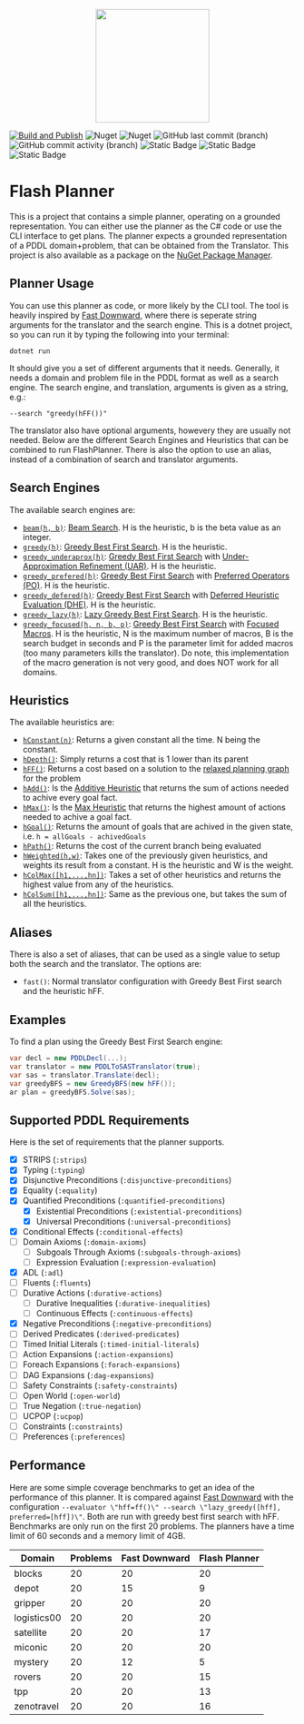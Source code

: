 
<p align="center">
    <img src="https://github.com/kris701/FlashPlanner/assets/22596587/d3f387a6-e0b5-4118-9801-c125a4e64100" width="200" height="200" />
</p>

[![Build and Publish](https://github.com/kris701/FlashPlanner/actions/workflows/dotnet-desktop.yml/badge.svg)](https://github.com/kris701/FlashPlanner/actions/workflows/dotnet-desktop.yml)
![Nuget](https://img.shields.io/nuget/v/FlashPlanner)
![Nuget](https://img.shields.io/nuget/dt/FlashPlanner)
![GitHub last commit (branch)](https://img.shields.io/github/last-commit/kris701/FlashPlanner/main)
![GitHub commit activity (branch)](https://img.shields.io/github/commit-activity/m/kris701/FlashPlanner)
![Static Badge](https://img.shields.io/badge/Platform-Windows-blue)
![Static Badge](https://img.shields.io/badge/Platform-Linux-blue)
![Static Badge](https://img.shields.io/badge/Framework-dotnet--8.0-green)

# Flash Planner

This is a project that contains a simple planner, operating on a grounded representation.
You can either use the planner as the C# code or use the CLI interface to get plans.
The planner expects a grounded representation of a PDDL domain+problem, that can be obtained from the Translator.
This project is also available as a package on the [NuGet Package Manager](https://www.nuget.org/packages/FlashPlanner).

## Planner Usage

You can use this planner as code, or more likely by the CLI tool.
The tool is heavily inspired by [Fast Downward](https://github.com/aibasel/downward), where there is seperate string arguments for the translator and the search engine.
This is a dotnet project, so you can run it by typing the following into your terminal:
```
dotnet run
```
It should give you a set of different arguments that it needs.
Generally, it needs a domain and problem file in the PDDL format as well as a search engine.
The search engine, and translation, arguments is given as a string, e.g.:
```
--search "greedy(hFF())"
```
The translator also have optional arguments, howevery they are usually not needed.
Below are the different Search Engines and Heuristics that can be combined to run FlashPlanner.
There is also the option to use an alias, instead of a combination of search and translator arguments.

## Search Engines

The available search engines are:
* [`beam(h, b)`](FlashPlanner/Search/BeamS.cs): [Beam Search](https://en.wikipedia.org/wiki/Beam_search). H is the heuristic, b is the beta value as an integer.
* [`greedy(h)`](FlashPlanner/Search/GreedyBFS.cs): [Greedy Best First Search](https://en.wikipedia.org/wiki/Best-first_search). H is the heuristic.
* [`greedy_underaprox(h)`](FlashPlanner/Search/GreedyBFSUAR.cs): [Greedy Best First Search](https://en.wikipedia.org/wiki/Best-first_search) with [Under-Approximation Refinement (UAR)](https://ojs.aaai.org/index.php/ICAPS/article/view/13678). H is the heuristic.
* [`greedy_prefered(h)`](FlashPlanner/Search/GreedyBFSPO.cs): [Greedy Best First Search](https://en.wikipedia.org/wiki/Best-first_search) with [Preferred Operators (PO)](https://ai.dmi.unibas.ch/papers/helmert-jair06.pdf). H is the heuristic.
* [`greedy_defered(h)`](FlashPlanner/Search/GreedyBFSDHE.cs): [Greedy Best First Search](https://en.wikipedia.org/wiki/Best-first_search) with [Deferred Heuristic Evaluation (DHE)](https://ai.dmi.unibas.ch/papers/helmert-jair06.pdf). H is the heuristic.
* [`greedy_lazy(h)`](FlashPlanner/Search/GreedyBFSLazy.cs): [Lazy Greedy Best First Search](https://www.fast-downward.org/Doc/SearchAlgorithm#Lazy_best-first_search). H is the heuristic.
* [`greedy_focused(h, n, b, p)`](FlashPlanner/Search/GreedyBFSFocused.cs): [Greedy Best First Search](https://en.wikipedia.org/wiki/Best-first_search) with [Focused Macros](https://arxiv.org/abs/2004.13242). 
H is the heuristic, N is the maximum number of macros, B is the search budget in seconds and P is the parameter limit for added macros (too many parameters kills the translator).
Do note, this implementation of the macro generation is not very good, and does NOT work for all domains.

## Heuristics

The available heuristics are:
* [`hConstant(n)`](FlashPlanner/Heuristics/hConstant.cs): Returns a given constant all the time. N being the constant.
* [`hDepth()`](FlashPlanner/Heuristics/hDepth.cs): Simply returns a cost that is 1 lower than its parent
* [`hFF()`](FlashPlanner/Heuristics/hFF.cs): Returns a cost based on a solution to the [relaxed planning graph](https://www.youtube.com/watch?app=desktop&v=7XH60fuMlIM) for the problem
* [`hAdd()`](FlashPlanner/Heuristics/hAdd.cs): Is the [Additive Heuristic](https://www.cs.toronto.edu/~sheila/2542/s14/A1/bonetgeffner-heusearch-aij01.pdf) that returns the sum of actions needed to achive every goal fact.
* [`hMax()`](FlashPlanner/Heuristics/hMax.cs): Is the [Max Heuristic](https://www.cs.toronto.edu/~sheila/2542/s14/A1/bonetgeffner-heusearch-aij01.pdf) that returns the highest amount of actions needed to achive a goal fact.
* [`hGoal()`](FlashPlanner/Heuristics/hGoal.cs): Returns the amount of goals that are achived in the given state, i.e. `h = allGoals - achivedGoals`
* [`hPath()`](FlashPlanner/Heuristics/hPath.cs): Returns the cost of the current branch being evaluated
* [`hWeighted(h,w)`](FlashPlanner/Heuristics/hWeighted.cs): Takes one of the previously given heuristics, and weights its result from a constant. H is the heuristic and W is the weight.
* [`hColMax([h1,...,hn])`](FlashPlanner/HeuristicsCollections/hColMax.cs): Takes a set of other heuristics and returns the highest value from any of the heuristics.
* [`hColSum([h1,...,hn])`](FlashPlanner/HeuristicsCollections/hColSum.cs): Same as the previous one, but takes the sum of all the heuristics.

## Aliases

There is also a set of aliases, that can be used as a single value to setup both the search and the translator.
The options are:
* `fast()`: Normal translator configuration with Greedy Best First search and the heuristic hFF.

## Examples
To find a plan using the Greedy Best First Search engine:
```csharp
var decl = new PDDLDecl(...);
var translator = new PDDLToSASTranslator(true);
var sas = translator.Translate(decl);
var greedyBFS = new GreedyBFS(new hFF());
ar plan = greedyBFS.Solve(sas);
```

## Supported PDDL Requirements
Here is the set of requirements that the planner supports.

- [x] STRIPS (`:strips`)
- [x] Typing (`:typing`)
- [X] Disjunctive Preconditions (`:disjunctive-preconditions`)
- [X] Equality (`:equality`)
- [x] Quantified Preconditions (`:quantified-preconditions`)
    - [x] Existential Preconditions (`:existential-preconditions`)
    - [x] Universal Preconditions (`:universal-preconditions`)
- [X] Conditional Effects (`:conditional-effects`)
- [ ] Domain Axioms (`:domain-axioms`)
    - [ ] Subgoals Through Axioms (`:subgoals-through-axioms`)
    - [ ] Expression Evaluation (`:expression-evaluation`)
- [X] ADL (`:adl`)
- [ ] Fluents (`:fluents`)
- [ ] Durative Actions (`:durative-actions`)
    - [ ] Durative Inequalities (`:durative-inequalities`)
    - [ ] Continuous Effects (`:continuous-effects`)
- [X] Negative Preconditions (`:negative-preconditions`)
- [ ] Derived Predicates (`:derived-predicates`)
- [ ] Timed Initial Literals (`:timed-initial-literals`)
- [ ] Action Expansions (`:action-expansions`)
- [ ] Foreach Expansions (`:forach-expansions`)
- [ ] DAG Expansions (`:dag-expansions`)
- [ ] Safety Constraints (`:safety-constraints`)
- [ ] Open World (`:open-world`)
- [ ] True Negation (`:true-negation`)
- [ ] UCPOP (`:ucpop`)
- [ ] Constraints (`:constraints`)
- [ ] Preferences (`:preferences`)

## Performance
Here are some simple coverage benchmarks to get an idea of the performance of this planner.
It is compared against [Fast Downward](https://github.com/aibasel/downward) with the configuration `--evaluator \"hff=ff()\" --search \"lazy_greedy([hff], preferred=[hff])\"`.
Both are run with greedy best first search with hFF.
Benchmarks are only run on the first 20 problems.
The planners have a time limit of 60 seconds and a memory limit of 4GB.

<!-- This section is auto generated. -->
| Domain | Problems | Fast Downward | Flash Planner |
| - | - | - | - |
| blocks | 20 | 20 | 20 |
| depot | 20 | 15 | 9 |
| gripper | 20 | 20 | 20 |
| logistics00 | 20 | 20 | 20 |
| satellite | 20 | 20 | 17 |
| miconic | 20 | 20 | 20 |
| mystery | 20 | 12 | 5 |
| rovers | 20 | 20 | 15 |
| tpp | 20 | 20 | 13 |
| zenotravel | 20 | 20 | 16 |

